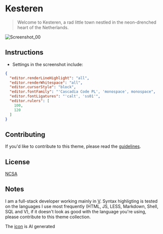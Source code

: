 # Kesteren

> Welcome to Kesteren, a rad little town nestled in the neon-drenched heart of the Netherlands.

![Screenshot_00](https://coachonko.com/content/off-site/kesteren/screenshot_00.jpeg)

## Instructions

- Settings in the screenshot include:
```json
{
  "editor.renderLineHighlight": "all",
  "editor.renderWhitespace": "all",
  "editor.cursorStyle": "block",
  "editor.fontFamily": "'Cascadia Code PL', 'monospace', monospace",
  "editor.fontLigatures": "'calt', 'ss01'",
  "editor.rulers": [
    100,
    120
  ]
}
```

## Contributing

If you'd like to contribute to this theme, please read the [guidelines](./.github/CONTRIBUTING.md).

## License

[NCSA](./LICENSE.md)

## Notes

I am a full-stack developer working mainly in [V](https://vlang.io/). Syntax highligting is tested on 
the languages I use most frequently (HTML, JS, LESS, Markdown, Shell, SQL and V), if it doesn't look 
as good with the language you're using, please contribute to this theme collection.

The [icon](./images/icons/icon.png) is AI generated